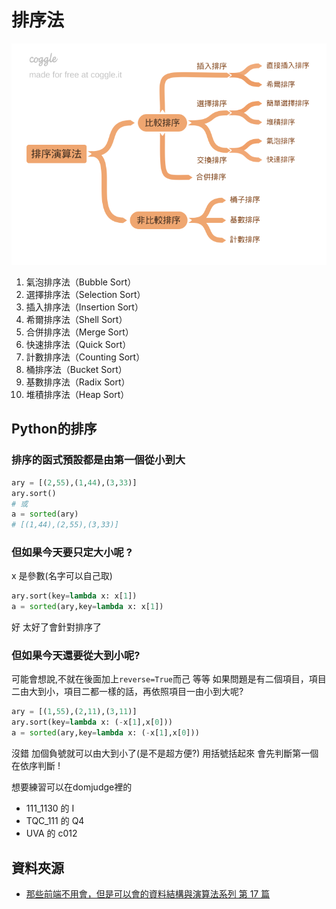# 排序法
![img](./sort.png)
1. 氣泡排序法（Bubble Sort）
2. 選擇排序法（Selection Sort）
3. 插入排序法（Insertion Sort）
4. 希爾排序法（Shell Sort）
5. 合併排序法（Merge Sort）
6. 快速排序法（Quick Sort）
7. 計數排序法（Counting Sort）
8. 桶排序法（Bucket Sort）
9. 基數排序法（Radix Sort）
10. 堆積排序法（Heap Sort）

## Python的排序

### 排序的函式預設都是由第一個從小到大

```python
ary = [(2,55),(1,44),(3,33)]
ary.sort()
# 或
a = sorted(ary)
# [(1,44),(2,55),(3,33)]
```

### 但如果今天要只定大小呢 ?

x 是參數(名字可以自己取)

```python
ary.sort(key=lambda x: x[1])
a = sorted(ary,key=lambda x: x[1])
```

好 太好了會針對排序了

### 但如果今天還要從大到小呢?

可能會想說,不就在後面加上`reverse=True`而己
等等 如果問題是有二個項目，項目二由大到小，項目二都一樣的話，再依照項目一由小到大呢?

```python
ary = [(1,55),(2,11),(3,11)]
ary.sort(key=lambda x: (-x[1],x[0]))
a = sorted(ary,key=lambda x: (-x[1],x[0]))
```

沒錯 加個負號就可以由大到小了(是不是超方便?)
用括號括起來 會先判斷第一個在依序判斷 !

想要練習可以在domjudge裡的

- 111_1130 的 I
- TQC_111 的 Q4
- UVA 的 c012

## 資料夾源
* [那些前端不用會，但是可以會的資料結構與演算法系列 第 17 篇](https://reurl.cc/GKy73d)
